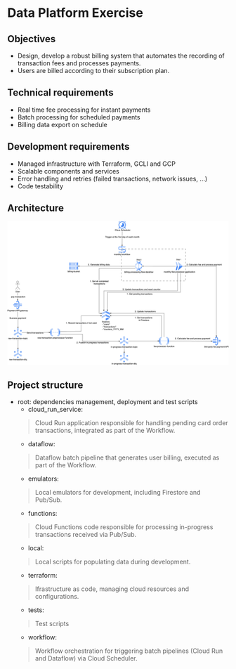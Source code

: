 # Data Platform Exercise

## Objectives
- Design, develop a robust billing system that automates the recording of transaction fees and processes payments.
- Users are billed according to their subscription plan.

## Technical requirements
- Real time fee processing for instant payments
- Batch processing for scheduled payments
- Billing data export on schedule

## Development requirements
- Managed infrastructure with Terraform, GCLI and GCP
- Scalable components and services
- Error handling and retries (failed transactions, network issues, ...)
- Code testability

## Architecture

![billing.drawio.png](billing.drawio.png)

## Project structure
- root: dependencies management, deployment and test scripts
  - cloud_run_service: 
  > Cloud Run application responsible for handling pending card order transactions, integrated as part of the Workflow.
  - dataflow:
  > Dataflow batch pipeline that generates user billing, executed as part of the Workflow.
  - emulators:
  > Local emulators for development, including Firestore and Pub/Sub.
  - functions:
  > Cloud Functions code responsible for processing in-progress transactions received via Pub/Sub.
  - local:
  > Local scripts for populating data during development.
  - terraform:
  > Ifrastructure as code, managing cloud resources and configurations.
  - tests:
  > Test scripts
  - workflow:
  > Workflow orchestration for triggering batch pipelines (Cloud Run and Dataflow) via Cloud Scheduler.


